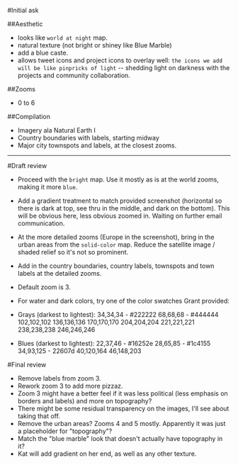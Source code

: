 #Initial ask

##Aesthetic
- looks like `world at night` map.
- natural texture (not bright or shiney like Blue Marble)
- add a blue caste.
- allows tweet icons and project icons to overlay well: `the icons we add will be like pinpricks of light` -- shedding light on darkness with the projects and community collaboration.

##Zooms
- 0 to 6

##Compilation
- Imagery ala Natural Earth I
- Country boundaries with labels, starting midway
- Major city townspots and labels, at the closest zooms.

---

#Draft review

- Proceed with the `bright` map. Use it mostly as is at the world zooms, making it more `blue`. 
- Add a gradient treatment to match provided screenshot (horizontal so there is dark at top, see thru in the middle, and dark on the bottom). This will be obvious here, less obvious zoomed in. Waiting on further email communication.
- At the more detailed zooms (Europe in the screenshot), bring in the urban areas from the `solid-color` map. Reduce the satellite image / shaded relief so it's not so prominent. 
- Add in the country boundaries, country labels, townspots and town labels at the detailed zooms.
- Default zoom is 3.
- For water and dark colors, try one of the color swatches Grant provided:
- Grays (darkest to lightest):
    34,34,34 - #222222
    68,68,68 - #444444
    102,102,102
    136,136,136
    170,170,170
    204,204,204
    221,221,221
    238,238,238
    246,246,246

- Blues (darkest to lightest):
    22,37,46 - #16252e
    28,65,85 - #1c4155
    34,93,125 - 22607d
    40,120,164
    46,148,203
    
#Final review

- Remove labels from zoom 3.
- Rework zoom 3 to add more pizzaz. 
- Zoom 3 might have a better feel if it was less political (less emphasis on borders and labels) and more on topography? 
- There might be some residual transparency on the images, I'll see about taking that off.
- Remove the urban areas? Zooms 4 and 5 mostly. Apparently it was just a placeholder for "topography"?
- Match the "blue marble" look that doesn't actually have topography in it?
- Kat will add gradient on her end, as well as any other texture.